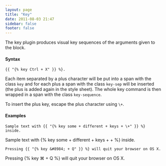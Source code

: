 ```yaml
---
layout: page
title: "Key"
date: 2011-08-03 21:47
sidebar: false
footer: false
---
```


The key plugin produces visual key sequences of the arguments given to
the block.

#### Syntax

    {{ "{% key Ctrl + X" }} %}.

Each item separated by a plus character will be put into a span with
the class `key` and for each plus a span with the class `key-sep` will
be inserted (the plus is added again in the style sheet). The whole key
command is then wrapped in a span with the class `key-sequence`.

To insert the plus key, escape the plus character using `\+`.

#### Examples

    Sample text with {{ "{% key some + different + keys + \+" }} %} inside.

Sample text with {% key some + different + keys + \+ %} inside.

    Pressing {{ "{% key &#8984; + Q" }} %} will quit your browser on OS X.

Pressing {% key &#8984; + Q %} will quit your browser on OS X.
